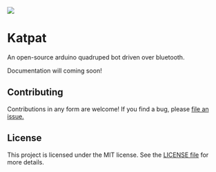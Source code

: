 ![](https://raw.githubusercontent.com/kaelhem/katpat/master/katpat-remote/src/assets/logo.svg)

# Katpat

An open-source arduino quadruped bot driven over bluetooth.

Documentation will coming soon!

## Contributing

Contributions in any form are welcome! If you find a bug, please [file an issue.](https://github.com/kaelhem/katpat/issues)

## License

This project is licensed under the MIT license. See the [LICENSE file](./LICENSE.md) for more details.



